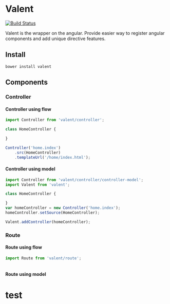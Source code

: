 # Valent

[![Build Status](https://travis-ci.org/frankland/valent.svg)](https://travis-ci.org/frankland/valent)

Valent is the wrapper on the angular. Provide easier way to register angular components and
add unique directive features.

## Install

`bower install valent`

## Components

### Controller
#### Controller using flow
```js
import Controller from 'valent/controller';

class HomeController {

}

Controller('home.index')
    .src(HomeController)
    .templateUrl('/home/index.html');
```

#### Controller using model
```js
import Controller from 'valent/controller/controller-model';
import Valent from 'valent';

class HomeController {

}
var homeController = new Controller('home.index');
homeController.setSource(HomeController);

Valent.addController(homeController);
```

### Route
#### Route using flow
```js
import Route from 'valent/route';



```


#### Route using model

# test
